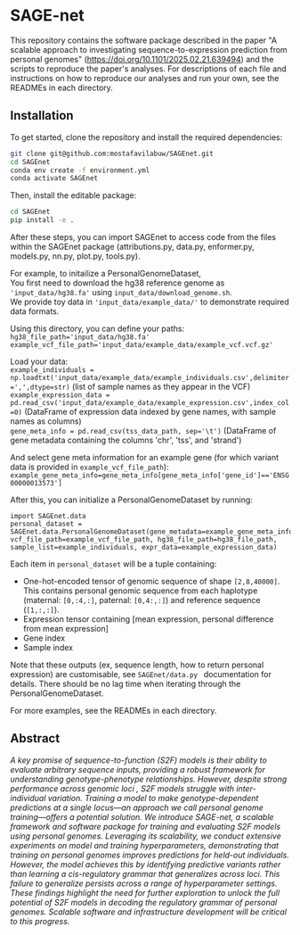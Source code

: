 # SAGE-net

This repository contains the software package described in the paper  "A scalable approach to investigating sequence-to-expression prediction from personal genomes" (https://doi.org/10.1101/2025.02.21.639494) and the scripts to reproduce the paper's analyses. For descriptions of each file and instructions on how to reproduce our analyses and run your own, see the READMEs in each directory. 

## Installation 
To get started, clone the repository and install the required dependencies:
```bash
git clone git@github.com:mostafavilabuw/SAGEnet.git
cd SAGEnet
conda env create -f environment.yml
conda activate SAGEnet
```
Then, install the editable package: 
```bash
cd SAGEnet
pip install -e .
```
After these steps, you can import SAGEnet to access code from the files within the SAGEnet package (attributions.py, data.py, enformer.py, models.py, nn.py, plot.py, tools.py).    

For example, to initailize a PersonalGenomeDataset,  
You first need to download the hg38 reference genome as `'input_data/hg38.fa'` using `input_data/download_genome.sh`.  
We provide toy data in `'input_data/example_data/'` to demonstrate required data formats.  

Using this directory, you can define your paths:    
`hg38_file_path='input_data/hg38.fa'`  
`example_vcf_file_path='input_data/example_data/example_vcf.vcf.gz'`    

Load your data:   
`example_individuals = np.loadtxt('input_data/example_data/example_individuals.csv',delimiter=',',dtype=str)` (list of sample names as they appear in the VCF)     
`example_expression_data = pd.read_csv('input_data/example_data/example_expression.csv',index_col=0)` (DataFrame of expression data indexed by gene names, with sample names as columns)   
`gene_meta_info = pd.read_csv(tss_data_path, sep='\t')`  (DataFrame of gene metadata containing the columns 'chr', 'tss', and 'strand')    

And select gene meta information for an example gene (for which variant data is provided in `example_vcf_file_path`):   
`example_gene_meta_info=gene_meta_info[gene_meta_info['gene_id']=='ENSG00000013573']`

After this, you can initialize a PersonalGenomeDataset by running:  
```
import SAGEnet.data  
personal_dataset = SAGEnet.data.PersonalGenomeDataset(gene_metadata=example_gene_meta_info, vcf_file_path=example_vcf_file_path, hg38_file_path=hg38_file_path, sample_list=example_individuals, expr_data=example_expression_data)
```

Each item in `personal_dataset` will be a tuple containing:   
- One-hot-encoded tensor of genomic sequence of shape `[2,8,40000]`. This contains personal genomic sequence from each haplotype (maternal: `[0,:4,:]`, paternal: `[0,4:,:]`) and reference sequence (`[1,:,:]`). 
- Expression tensor containing [mean expression, personal difference from mean expression]  
- Gene index 
- Sample index      

Note that these outputs (ex, sequence length, how to return personal expression) are customisable, see `SAGEnet/data.py ` documentation for details.
There should be no lag time when iterating through the PersonalGenomeDataset.  

For more examples, see the READMEs in each directory. 

## Abstract

_A key promise of sequence-to-function (S2F) models is their ability to evaluate arbitrary sequence inputs, providing a robust framework for understanding genotype-phenotype relationships. However, despite strong performance across genomic loci , S2F models struggle with inter-individual variation. Training a model to make genotype-dependent predictions at a single locus—an approach we call personal genome training—offers a potential solution. We introduce SAGE-net, a scalable framework and software package for training and evaluating S2F models using personal genomes. Leveraging its scalability, we conduct extensive experiments on model and training hyperparameters, demonstrating that training on personal genomes improves predictions for held-out individuals. However, the model achieves this by identifying predictive variants rather than learning a cis-regulatory grammar that generalizes across loci. This failure to generalize persists across a range of hyperparameter settings. These findings highlight the need for further exploration to unlock the full potential of S2F models in decoding the regulatory grammar of personal genomes. Scalable software and infrastructure development will be critical to this progress._
